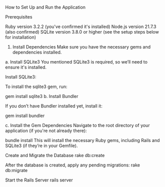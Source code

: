 How to Set Up and Run the Application

Prerequisites

Ruby version 3.2.2 (you've confirmed it's installed)
Node.js version 21.7.3 (also confirmed)
SQLite version 3.8.0 or higher (see the setup steps below for installation)


1. Install Dependencies
Make sure you have the necessary gems and dependencies installed.

a. Install SQLite3
You mentioned SQLite3 is required, so we’ll need to ensure it's installed.

Install SQLite3:

To install the sqlite3 gem, run:

gem install sqlite3
b. Install Bundler

If you don’t have Bundler installed yet, install it:


gem install bundler


c. Install the Gem Dependencies
Navigate to the root directory of your application (if you're not already there):


bundle install
This will install the necessary Ruby gems, including Rails and SQLite3 (if they’re in your Gemfile).


Create and Migrate the Database
rake db:create


After the database is created, apply any pending migrations:
rake db:migrate



Start the Rails Server
rails server
